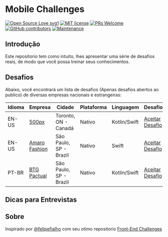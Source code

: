 # Mobile Challenges

 [![Open Source Love svg1](https://badges.frapsoft.com/os/v1/open-source.svg?v=103)](https://github.com/ellerbrock/open-source-badges/)   [![MIT license](https://img.shields.io/badge/License-MIT-blue.svg)](https://lbesson.mit-license.org/)   [![PRs Welcome](https://img.shields.io/badge/PRs-welcome-brightgreen.svg?style=flat-square)](http://makeapullrequest.com)   [![GitHub contributors](https://img.shields.io/github/contributors/Naereen/StrapDown.js.svg)](https://GitHub.com/Naereen/StrapDown.js/graphs/contributors/)  [![Maintenance](https://img.shields.io/badge/Maintained%3F-yes-green.svg)](https://GitHub.com/Naereen/StrapDown.js/graphs/commit-activity)

## Introdução

Este repositorio tem como intuito, lhes apresentar uma série de desafios reais, de modo que você possa treinar seus conhecimentos.
 
## Desafios

Abaixo, você encontrará um lista de desafios (Apenas desafios abertos ao publico) de diversas empresas nacionais e estrangeiras:

|    Idioma    |    Empresa    | Cidade |  Plataforma  |   Linguagem   |    Desafio    |
| ------------- | ------------- | ------------- | ------------- | ------------- | ------------- |
| EN-US  | [500px](https://www.glassdoor.com.br/Vis%C3%A3o-geral/Trabalhar-na-500px-EI_IE600778.13,18.htm) | Toronto, ON - Canadá | Nativo | Kotlin/Swift | [Aceitar Desafio](https://github.com/500px/mobile-challenge)|
| EN-US | [Amaro Fashion](https://www.glassdoor.com.br/Vis%C3%A3o-geral/Trabalhar-na-AMARO-EI_IE823472.13,18.htm) | São Paulo, SP - Brazil |  Nativo | Swift | [Aceitar Desafio](https://github.com/amarofashion/mobile-ios-challenge)|
|  PT-BR  | [BTG Pactual](https://www.glassdoor.com.br/Avalia%C3%A7%C3%B5es/BTG-Pactual-Avalia%C3%A7%C3%B5es-E411540.htm) | São Paulo, SP - Brazil |  Nativo  | Kotlin/Swift  | [Aceitar Desafio](https://github.com/btgpactualdigitaldev/mobile-challenge) |

## Dicas para Entrevistas


## Sobre
Inspirado por [@felipefialho](https://github.com/felipefialho) com seu otimo repositorio [Front-End Challenges](https://github.com/felipefialho/frontend-challenges)
